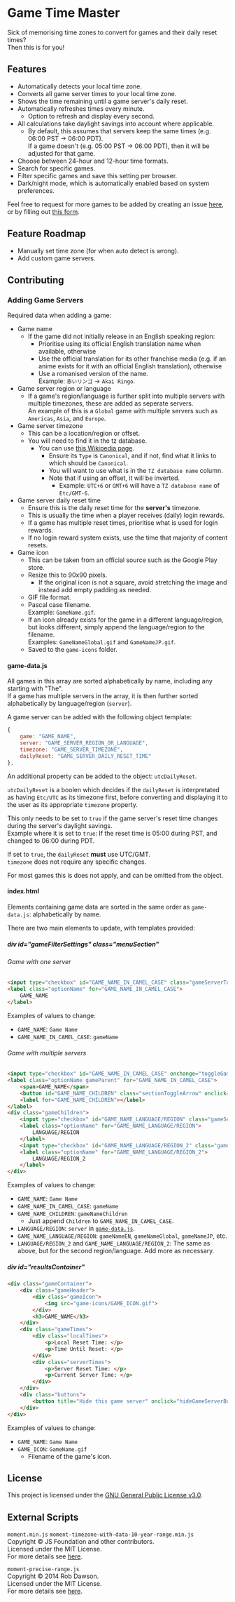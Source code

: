 # Game Time Master
Sick of memorising time zones to convert for games and their daily reset times?  
Then this is for you!

## Features
- Automatically detects your local time zone.
- Converts all game server times to your local time zone.
- Shows the time remaining until a game server's daily reset.
- Automatically refreshes times every minute.
	- Option to refresh and display every second.
- All calculations take daylight savings into account where applicable.
	- By default, this assumes that servers keep the same times (e.g. 06:00 PST -> 06:00 PDT).  
	If a game doesn't (e.g. 05:00 PST -> 06:00 PDT), then it will be adjusted for that game.
- Choose between 24-hour and 12-hour time formats.
- Search for specific games.
- Filter specific games and save this setting per browser.
- Dark/night mode, which is automatically enabled based on system preferences.

Feel free to request for more games to be added by creating an issue [here](https://github.com/cicerakes/Game-Time-Master/issues), or by filling out [this form](https://docs.google.com/forms/d/e/1FAIpQLSc0T_8Smk0vnp-VtR3eJSnSu3uLa3nFlWbCq9-jMqujmU1qcA/viewform).

## Feature Roadmap
- Manually set time zone (for when auto detect is wrong).
- Add custom game servers.

## Contributing
### Adding Game Servers
Required data when adding a game: 
- Game name
	- If the game did not initially release in an English speaking region: 
		- Prioritise using its official English translation name when available, otherwise  
		- Use the official translation for its other franchise media (e.g. if an anime exists for it with an official English translation), otherwise  
		- Use a romanised version of the name.  
		Example: `赤いリンゴ` -> `Akai Ringo`.
- Game server region or language
	- If a game's region/language is further split into multiple servers with multiple timezones, these are added as seperate servers.  
	An example of this is a `Global` game with multiple servers such as `Americas`, `Asia`, and `Europe`.
- Game server timezone
	- This can be a location/region or offset. 
	- You will need to find it in the tz database.  
		- You can use [this Wikipedia page](https://en.wikipedia.org/wiki/List_of_tz_database_time_zones).
			- Ensure its `Type` is `Canonical`, and if not, find what it links to which should be `Canonical`.
			- You will want to use what is in the `TZ database name` column.
			- Note that if using an offset, it will be inverted.
				- Example: `UTC+6` or `GMT+6` will have a `TZ database name` of `Etc/GMT-6`.
- Game server daily reset time
	- Ensure this is the daily reset time for the **server's** timezone.
	- This is usually the time when a player receives (daily) login rewards.
	- If a game has multiple reset times, prioritise what is used for login rewards. 
	- If no login reward system exists, use the time that majority of content resets.
- Game icon
	- This can be taken from an official source such as the Google Play store.
	- Resize this to 90x90 pixels.
		- If the original icon is not a square, avoid stretching the image and instead add empty padding as needed.
	- GIF file format.
	- Pascal case filename.  
	Example: `GameName.gif`.
	- If an icon already exists for the game in a different language/region, but looks different, simply append the language/region to the filename.  
	Examples: `GameNameGlobal.gif` and `GameNameJP.gif`.
	- Saved to the `game-icons` folder.

#### game-data.js
All games in this array are sorted alphabetically by name, including any starting with "The".  
If a game has multiple servers in the array, it is then further sorted alphabetically by language/region (`server`).

A game server can be added with the following object template:
```js
{
	game: "GAME_NAME",
	server: "GAME_SERVER_REGION_OR_LANGUAGE",
	timezone: "GAME_SERVER_TIMEZONE",
	dailyReset: "GAME_SERVER_DAILY_RESET_TIME"
},
```

An additional property can be added to the object: `utcDailyReset`.  

`utcDailyReset` is a boolen which decides if the `dailyReset` is interpretated as having `Etc/UTC` as its timezone first, before converting and displaying it to the user as its appropriate `timezone` property.

This only needs to be set to `true` if the game server's reset time changes during the server's daylight savings.  
Example where it is set to `true`: If the reset time is 05:00 during PST, and changed to 06:00 during PDT.

If set to `true`, the `dailyReset` **must** use UTC/GMT.  
`timezone` does not require any specific changes.

For most games this is does not apply, and can be omitted from the object.

#### index.html
Elements containing game data are sorted in the same order as `game-data.js`: alphabetically by name.

There are two main elements to update, with templates provided:
##### div id="gameFilterSettings" class="menuSection"
###### Game with one server
```html
<input type="checkbox" id="GAME_NAME_IN_CAMEL_CASE" class="gameServerToggle" onchange="toggleGameServerHide(this)" checked>
<label class="optionName" for="GAME_NAME_IN_CAMEL_CASE">
	GAME_NAME
</label>
```
Examples of values to change: 
- `GAME_NAME`: `Game Name`
- `GAME_NAME_IN_CAMEL_CASE`: `gameName`

###### Game with multiple servers
```html
<input type="checkbox" id="GAME_NAME_IN_CAMEL_CASE" onchange="toggleGameParentHide(this)" checked>
<label class="optionName gameParent" for="GAME_NAME_IN_CAMEL_CASE">
	<span>GAME_NAME</span>
	<button id="GAME_NAME_CHILDREN" class="sectionToggleArrow" onclick="menuChildrenToggle(this)"></button>
	<label for="GAME_NAME_CHILDREN"></label>
</label>
<div class="gameChildren">
	<input type="checkbox" id="GAME_NAME_LANGUAGE/REGION" class="gameServerToggle" onchange="toggleGameServerHide(this, true)" checked>
	<label class="optionName" for="GAME_NAME_LANGUAGE/REGION">
		LANGUAGE/REGION
	</label>
	<input type="checkbox" id="GAME_NAME_LANGUAGE/REGION_2" class="gameServerToggle" onchange="toggleGameServerHide(this, true)" checked>
	<label class="optionName" for="GAME_NAME_LANGUAGE/REGION_2">
		LANGUAGE/REGION_2
	</label>
</div>
```
Examples of values to change: 
- `GAME_NAME`: `Game Name`
- `GAME_NAME_IN_CAMEL_CASE`: `gameName`
- `GAME_NAME_CHILDREN`: `gameNameChildren`
	- Just append `Children` to `GAME_NAME_IN_CAMEL_CASE`.
- `LANGUAGE/REGION`: `server` in [`game-data.js`](#game-data.js).
- `GAME_NAME_LANGUAGE/REGION`: `gameNameEN`, `gameNameGlobal`, `gameNameJP`, etc.
- `LANGUAGE/REGION_2` and `GAME_NAME_LANGUAGE/REGION_2`: The same as above, but for the second region/language. Add more as necessary.

##### div id="resultsContainer"
```html
<div class="gameContainer">
	<div class="gameHeader">
		<div class="gameIcon">
			<img src="game-icons/GAME_ICON.gif">
		</div>
		<h3>GAME_NAME</h3>
	</div>
	<div class="gameTimes">
		<div class="localTimes">
			<p>Local Reset Time: </p>
			<p>Time Until Reset: </p>
		</div>
		<div class="serverTimes">
			<p>Server Reset Time: </p>
			<p>Current Server Time: </p>
		</div>
	</div>
	<div class="buttons">
		<button title="Hide this game server" onclick="hideGameServerButton(this)">HIDE</button>
	</div>
</div>
```
Examples of values to change: 
- `GAME_NAME`: `Game Name`
- `GAME_ICON`: `GameName.gif`
	- Filename of the game's icon.

## License
This project is licensed under the [GNU General Public License v3.0](https://github.com/cicerakes/Game-Time-Master/blob/master/LICENSE).

## External Scripts
`moment.min.js` `moment-timezone-with-data-10-year-range.min.js`  
Copyright © JS Foundation and other contributors.  
Licensed under the MIT License.  
For more details see [here](https://github.com/moment/moment/blob/develop/LICENSE).

`moment-precise-range.js`  
Copyright © 2014 Rob Dawson.  
Licensed under the MIT License.  
For more details see [here](https://github.com/codebox/moment-precise-range/blob/master/LICENSE.md).
